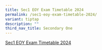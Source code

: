 ```yaml
---
title: Sec1 EOY Exam Timetable 2024
permalink: /sec1-eoy-exam-timetable-2024/
variant: tiptap
description: ""
third_nav_title: Secondary One
---
```

<p><a href="/files/Exam Timetable 2024/2024_NSS_End_of_Year_Exam_Timetable__Sec1.pdf" rel="noopener noreferrer nofollow" target="_blank">Sec1 EOY Exam Timetable 2024</a>
</p>